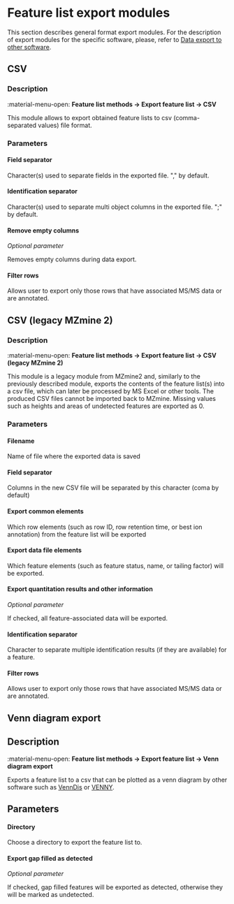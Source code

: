 # **Feature list export modules**

This section describes general format export modules. For the description of export modules for the specific software, please, refer to [Data export to other software](data-exchange-with-other-software.md).

## **CSV**

### **Description**

:material-menu-open: **Feature list methods → Export feature list → CSV**

This module allows to export obtained feature lists to csv (comma-separated values) file format.

### **Parameters**

#### **Field separator**

Character(s) used to separate fields in the exported file. "," by default.

#### **Identification separator**

Character(s) used to separate multi object columns in the exported file. ";" by default.

#### **Remove empty columns**
_Optional parameter_

Removes empty columns during data export.

#### **Filter rows**

Allows user to export only those rows that have associated MS/MS data or are annotated. 

## **CSV (legacy MZmine 2)**

### **Description**

:material-menu-open: **Feature list methods → Export feature list → CSV (legacy MZmine 2)**

This module is a legacy module from MZmine2 and, similarly to the previously described module, exports the contents of the feature list(s) into a csv file, which can later be processed by MS Excel or other tools. The produced CSV files cannot be imported back to MZmine. Missing values such as heights and areas of undetected features are exported as 0.

### **Parameters**

#### **Filename**

Name of file where the exported data is saved

#### **Field separator**

Columns in the new CSV file will be separated by this character (coma by default)

#### **Export common elements**

Which row elements (such as row ID, row retention time, or best ion annotation) from the feature list will be exported 

#### **Export data file elements**

Which feature elements (such as feature status, name, or tailing factor) will be exported.

#### **Export quantitation results and other information**
_Optional parameter_

If checked, all feature-associated data will be exported.

#### **Identification separator**

Character to separate multiple identification results (if they are available) for a feature. 

#### **Filter rows**

Allows user to export only those rows that have associated MS/MS data or are annotated. 

## **Venn diagram export**

## **Description**

:material-menu-open: **Feature list methods → Export feature list → Venn diagram export**

Exports a feature list to a csv that can be plotted as a venn diagram by other software such as [VennDis](https://pubmed.ncbi.nlm.nih.gov/25545689/) or [VENNY](https://bioinfogp.cnb.csic.es/tools/venny/).

## **Parameters**

#### **Directory**

Choose a directory to export the feature list to.

#### **Export gap filled as detected**
_Optional parameter_

If checked, gap filled features will be exported as detected, otherwise they will be marked as undetected.



